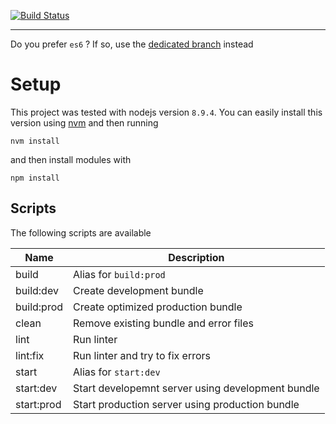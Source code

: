 [![Build Status](https://travis-ci.org/thomasthiebaud/react-kit.svg)](https://travis-ci.org/thomasthiebaud/react-kit)

---

Do you prefer `es6` ? If so, use the [dedicated branch](https://github.com/thomasthiebaud/react-kit/tree/es6) instead

# Setup

This project was tested with nodejs version `8.9.4`. You can easily install this version using [nvm](https://github.com/creationix/nvm) and then running

    nvm install

and then install modules with

    npm install

## Scripts

The following scripts are available

|Name         |Description                                                                                   |
|-------------|----------------------------------------------------------------------------------------------|
|build        | Alias for `build:prod`                                                                       |
|build:dev    | Create development bundle                                                                    |
|build:prod   | Create optimized production bundle                                                           |
|clean        | Remove existing bundle and error files                                                       |
|lint         | Run linter                                                                                   |
|lint:fix     | Run linter and try to fix errors                                                             |
|start        | Alias for `start:dev`                                                                        |
|start:dev    | Start developemnt server using development bundle                                            |
|start:prod   | Start production server using production bundle                                              |
